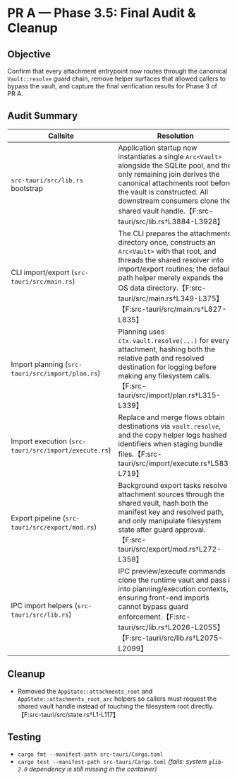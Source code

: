 # PR A — Phase 3.5: Final Audit & Cleanup

## Objective

Confirm that every attachment entrypoint now routes through the canonical
`Vault::resolve` guard chain, remove helper surfaces that allowed callers to
bypass the vault, and capture the final verification results for Phase 3 of
PR A.

## Audit Summary

| Callsite | Resolution |
| --- | --- |
| `src-tauri/src/lib.rs` bootstrap | Application startup now instantiates a single `Arc<Vault>` alongside the SQLite pool, and the only remaining join derives the canonical attachments root before the vault is constructed. All downstream consumers clone the shared vault handle.【F:src-tauri/src/lib.rs†L3884-L3928】 |
| CLI import/export (`src-tauri/src/main.rs`) | The CLI prepares the attachments directory once, constructs an `Arc<Vault>` with that root, and threads the shared resolver into import/export routines; the default path helper merely expands the OS data directory.【F:src-tauri/src/main.rs†L349-L375】【F:src-tauri/src/main.rs†L827-L835】 |
| Import planning (`src-tauri/src/import/plan.rs`) | Planning uses `ctx.vault.resolve(...)` for every attachment, hashing both the relative path and resolved destination for logging before making any filesystem calls.【F:src-tauri/src/import/plan.rs†L315-L339】 |
| Import execution (`src-tauri/src/import/execute.rs`) | Replace and merge flows obtain destinations via `vault.resolve`, and the copy helper logs hashed identifiers when staging bundle files.【F:src-tauri/src/import/execute.rs†L583-L719】 |
| Export pipeline (`src-tauri/src/export/mod.rs`) | Background export tasks resolve attachment sources through the shared vault, hash both the manifest key and resolved path, and only manipulate filesystem state after guard approval.【F:src-tauri/src/export/mod.rs†L272-L358】 |
| IPC import helpers (`src-tauri/src/lib.rs`) | IPC preview/execute commands clone the runtime vault and pass it into planning/execution contexts, ensuring front-end imports cannot bypass guard enforcement.【F:src-tauri/src/lib.rs†L2026-L2055】【F:src-tauri/src/lib.rs†L2075-L2099】 |

## Cleanup

- Removed the `AppState::attachments_root` and `AppState::attachments_root_arc`
  helpers so callers must request the shared vault handle instead of touching the
  filesystem root directly.【F:src-tauri/src/state.rs†L1-L117】

## Testing

- `cargo fmt --manifest-path src-tauri/Cargo.toml`
- `cargo test --manifest-path src-tauri/Cargo.toml` *(fails: system `glib-2.0` dependency is still missing in the container)*
